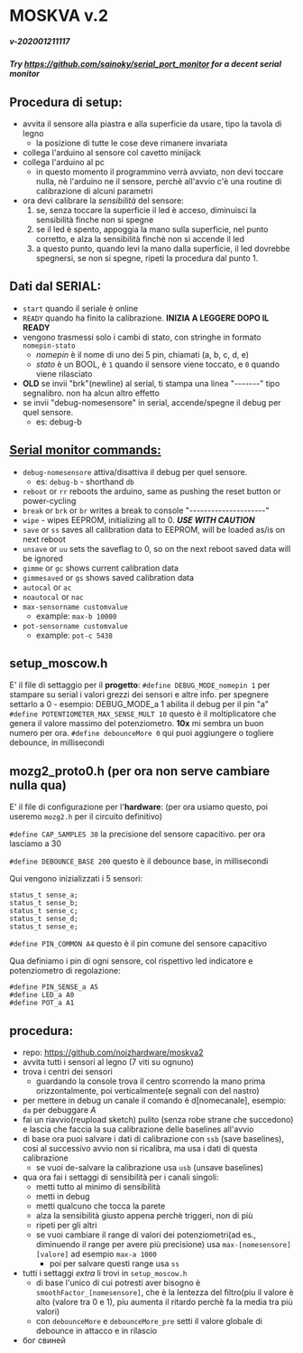 # MOSKVA v.2
##### v-202001211117
##### Try https://github.com/sainoky/serial_port_monitor for a decent serial monitor

## Procedura di setup:
  * avvita il sensore alla piastra e alla superficie da usare, tipo la tavola di legno
    - la posizione di tutte le cose deve rimanere invariata
  * collega l'arduino al sensore col cavetto minijack
  * collega l'arduino al pc
    - in questo momento il programmino verrà avviato, non devi toccare nulla, nè l'arduino ne il sensore, perchè all'avvio c'è una routine di calibrazione di alcuni parametri
  * ora devi calibrare la _sensibilità_ del sensore:
    1. se, senza toccare la superficie il led è acceso, diminuisci la sensibilità finche non si spegne
    2. se il led è spento, appoggia la mano sulla superficie, nel punto corretto, e alza la sensibilità finchè non si accende il led
    3. a questo punto, quando levi la mano dalla superficie, il led dovrebbe spegnersi, se non si spegne, ripeti la procedura dal punto 1.
    
## Dati dal SERIAL:
  * `start` quando il seriale è online
  * `READY` quando ha finito la calibrazione. **INIZIA A LEGGERE DOPO IL READY**
  * vengono trasmessi solo i cambi di stato, con stringhe in formato `nomepin-stato`
    - _nomepin_ è il nome di uno dei 5 pin, chiamati (a, b, c, d, e)
    - _stato_ è un BOOL, è `1` quando il sensore viene toccato, e `0` quando viene rilasciato
  * **OLD** se invii "brk"(newline) al serial, ti stampa una linea "-------" tipo segnalibro. non ha alcun altro effetto
  * se invii "debug-nomesensore" in serial, accende/spegne il debug per quel sensore.
    - es: debug-b
    
## <u>Serial monitor commands:</u>
* `debug-nomesensore` attiva/disattiva il debug per quel sensore.
  - es: `debug-b` - shorthand `db`
* `reboot` or `rr` reboots the arduino, same as pushing the reset button or power-cycling
* `break` or `brk` or `br` writes a break to console "---------------------"
* `wipe` - wipes EEPROM, initializing all to 0. _**USE WITH CAUTION**_
* `save` or `ss` saves all calibration data to EEPROM, will be loaded as/is on next reboot
* `unsave` or `uu` sets the saveflag to 0, so on the next reboot saved data will be ignored
* `gimme` or `gc` shows current calibration data
* `gimmesaved` or `gs` shows saved calibration data
* `autocal` or `ac`
* `noautocal` or `nac`
* `max-sensorname customvalue`
  - example: `max-b 10000`
* `pot-sensorname customvalue`
  - example: `pot-c 5438`

## setup_moscow.h
  E' il file di settaggio per il **progetto**:
  `#define DEBUG_MODE_nomepin 1` per stampare su serial i valori grezzi dei sensori e altre info. per spegnere settarlo a 0
     - esempio: DEBUG_MODE_a 1 abilita il debug per il pin "a" 
  `#define POTENTIOMETER_MAX_SENSE_MULT 10` questo è il moltiplicatore che genera il valore massimo del potenziometro. **10x** mi sembra un buon numero per ora.
  `#define debounceMore 0` qui puoi aggiungere o togliere debounce, in millisecondi

## mozg2_proto0.h (per ora non serve cambiare nulla qua)
  E' il file di configurazione per l'**hardware**: (per ora usiamo questo, poi useremo `mozg2.h` per il circuito definitivo)

  `#define CAP_SAMPLES 30` la precisione del sensore capacitivo. per ora lasciamo a 30

  `#define DEBOUNCE_BASE 200` questo è il debounce base, in millisecondi

  Qui vengono inizializzati i 5 sensori:
  ~~~~
  status_t sense_a;
  status_t sense_b;
  status_t sense_c;
  status_t sense_d;
  status_t sense_e;
  ~~~~

  `#define PIN_COMMON A4` questo è il pin comune del sensore capacitivo

  Qua definiamo i pin di ogni sensore, col rispettivo led indicatore e potenziometro di regolazione:

  ~~~~
  #define PIN_SENSE_a A5
  #define LED_a A0
  #define POT_a A1
  ~~~~
  
## procedura:
* repo: https://github.com/noizhardware/moskva2
* avvita tutti i sensori al legno (7 viti su ognuno)
* trova i centri dei sensori
  - guardando la console trova il centro scorrendo la mano prima orizzontalmente, poi verticalmente(e segnali con del nastro)
* per mettere in debug un canale il comando è d[nomecanale], esempio: `da` per debuggare _A_
* fai un riavvio(reupload sketch) pulito (senza robe strane che succedono) e lascia che faccia la sua calibrazione delle baselines all'avvio
* di base ora puoi salvare i dati di calibrazione con `ssb` (save baselines), cosi al successivo avvio non si ricalibra, ma usa i dati di questa calibrazione
  - se vuoi de-salvare la calibrazione usa `usb` (unsave baselines)
* qua ora fai i settaggi di sensibilità per i canali singoli:
  - metti tutto al minimo di sensibilità
  - metti in debug
  - metti qualcuno che tocca la parete
  - alza la sensibilità giusto appena perchè triggeri, non di più
  - ripeti per gli altri
  - se vuoi cambiare il range di valori dei potenziometri(ad es., diminuendo il range per avere più precisione) usa `max-[nomesensore] [valore]` ad esempio `max-a 1000`
    + poi per salvare questi range usa `ss`
* tutti i settaggi _extra_ li trovi in `setup_moscow.h`
  - di base l'unico di cui potresti aver bisogno è `smoothFactor_[nomesensore]`, che è la lentezza del filtro(piu il valore è alto (valore tra 0 e 1), piu aumenta il ritardo perchè fa la media tra più valori)
  - con `debounceMore` e `debounceMore_pre` setti il valore globale di debounce in attacco e in rilascio
* бог свиней


